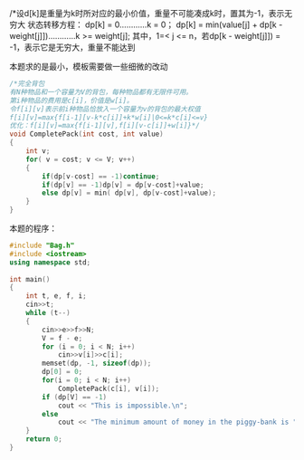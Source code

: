 /*设d[k]是重量为k时所对应的最小价值，重量不可能凑成k时，置其为-1，表示无穷大
状态转移方程：
dp[k] = 0…………k = 0；
dp[k] = min(value[j] + dp[k - weight[j]])…………k >= weight[j];
其中，1=< j <= n，若dp[k - weight[j]]) = -1，表示它是无穷大，重量不能达到

本题求的是最小，模板需要做一些细微的改动

```c++
/*完全背包
有N种物品和一个容量为V的背包，每种物品都有无限件可用。
第i种物品的费用是c[i]，价值是w[i]。
令f[i][v]表示前i种物品恰放入一个容量为v的背包的最大权值
f[i][v]=max{f[i-1][v-k*c[i]]+k*w[i]|0<=k*c[i]<=v}
优化：f[i][v]=max{f[i-1][v],f[i][v-c[i]]+w[i]}*/
void CompletePack(int cost, int value)
{
	int v;
    for( v = cost; v <= V; v++)
	{
		if(dp[v-cost] == -1)continue;
		if(dp[v] == -1)dp[v] = dp[v-cost]+value;
		else dp[v] = min( dp[v], dp[v-cost]+value);
	}
}
```
本题的程序：

```c++
#include "Bag.h"
#include <iostream>
using namespace std;
 
int main()  
{  
    int t, e, f, i;  
    cin>>t;  
    while (t--)  
    {  
        cin>>e>>f>>N;  
        V = f - e; 
        for (i = 0; i < N; i++)   
            cin>>v[i]>>c[i];   
        memset(dp, -1, sizeof(dp));  
        dp[0] = 0;  
		for(i = 0; i < N; i++)
			CompletePack(c[i], v[i]);     
        if (dp[V] == -1)  
            cout << "This is impossible.\n";  
        else  
            cout << "The minimum amount of money in the piggy-bank is " << dp[V] << ".\n";  
    }   
    return 0;  
}  
```